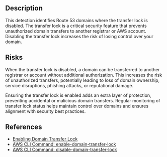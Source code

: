 ## Description

This detection identifies Route 53 domains where the transfer lock is disabled. The transfer lock is a critical security feature that prevents unauthorized domain transfers to another registrar or AWS account. Disabling the transfer lock increases the risk of losing control over your domain.

## Risks

When the transfer lock is disabled, a domain can be transferred to another registrar or account without additional authorization. This increases the risk of unauthorized transfers, potentially leading to loss of domain ownership, service disruptions, phishing attacks, or reputational damage.

Ensuring the transfer lock is enabled adds an extra layer of protection, preventing accidental or malicious domain transfers. Regular monitoring of transfer lock status helps maintain control over domains and ensures alignment with security best practices.

## References

- [Enabling Domain Transfer Lock](https://docs.aws.amazon.com/Route53/latest/DeveloperGuide/domain-lock.html)
- [AWS CLI Command: enable-domain-transfer-lock](https://docs.aws.amazon.com/cli/latest/reference/route53domains/enable-domain-transfer-lock.html)
- [AWS CLI Command: disable-domain-transfer-lock](https://docs.aws.amazon.com/cli/latest/reference/route53domains/disable-domain-transfer-lock.html)
